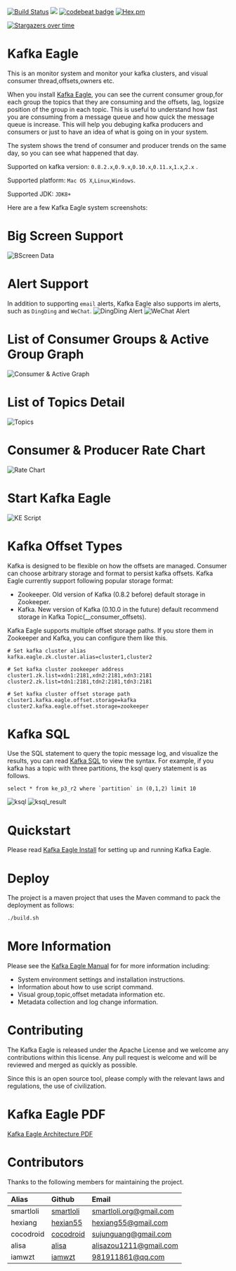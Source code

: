 [![Build Status](https://travis-ci.org/smartloli/kafka-eagle.svg?branch=master)](https://travis-ci.org/smartloli/kafka-eagle)
![](https://img.shields.io/badge/language-java-orange.svg)
[![codebeat badge](https://codebeat.co/badges/bf22a7b2-76ac-4aba-b840-00328841d9e3)](https://codebeat.co/projects/github-com-smartloli-kafka-eagle-master)
[![Hex.pm](https://img.shields.io/hexpm/l/plug.svg)](https://github.com/smartloli/kafka-eagle/blob/master/LICENSE)

[![Stargazers over time](https://starchart.cc/smartloli/kafka-eagle.svg)](https://starchart.cc/smartloli/kafka-eagle)

# Kafka Eagle

This is an monitor system and monitor your kafka clusters, and visual consumer thread,offsets,owners etc.

When you install [Kafka Eagle](https://www.kafka-eagle.org/), you can see the current consumer group,for each group the topics that they are consuming and the offsets, lag, logsize position of the group in each topic. This is useful to understand how fast you are consuming from a message queue and how quick the message queue is increase. This will help you debuging kafka producers and consumers or just to have an idea of what is going on in your system.

The system shows the trend of consumer and producer trends on the same day, so you can see what happened that day.

Supported on kafka version: ``` 0.8.2.x ```,``` 0.9.x ```,``` 0.10.x ```,``` 0.11.x ```,``` 1.x ```,``` 2.x ``` .

Supported platform: ```Mac OS X```,```Linux```,```Windows```.

Supported JDK: ```JDK8+```

Here are a few Kafka Eagle system screenshots:

# Big Screen Support
![BScreen Data](http://www.kafka-eagle.org/images/docs/bscreen@2x.jpg)

# Alert Support
In addition to supporting ```email``` alerts, Kafka Eagle also supports im alerts, such as ```DingDing``` and ```WeChat```.
![DingDing Alert](http://www.kafka-eagle.org/images/docs/dingding_alert@2x.png)
![WeChat Alert](http://www.kafka-eagle.org/images/docs/wechat_alert@2x.png)

# List of Consumer Groups & Active Group Graph
![Consumer & Active Graph](http://www.kafka-eagle.org/images/docs/consumer@2x.png)

# List of Topics Detail
![Topics](http://www.kafka-eagle.org/images/docs/list@2x.png)

# Consumer & Producer Rate Chart
![Rate Chart](http://www.kafka-eagle.org/images/docs/consumer_rate_graph@2x.png)

# Start Kafka Eagle
![KE Script](http://www.kafka-eagle.org/images/docs/startup_v2@2x.png)

# Kafka Offset Types

Kafka is designed to be flexible on how the offsets are managed. Consumer can choose arbitrary storage and format to persist kafka offsets. Kafka Eagle currently support following popular storage format:
  * Zookeeper. Old version of Kafka (0.8.2 before) default storage in Zookeeper.
  * Kafka. New version of Kafka (0.10.0 in the future) default recommend storage in Kafka Topic(__consumer_offsets).
  
Kafka Eagle supports multiple offset storage paths. If you store them in Zookeeper and Kafka, you can configure them like this.
```
# Set kafka cluster alias
kafka.eagle.zk.cluster.alias=cluster1,cluster2

# Set kafka cluster zookeeper address
cluster1.zk.list=xdn1:2181,xdn2:2181,xdn3:2181
cluster2.zk.list=tdn1:2181,tdn2:2181,tdn3:2181

# Set kafka cluster offset storage path
cluster1.kafka.eagle.offset.storage=kafka
cluster2.kafka.eagle.offset.storage=zookeeper
```

# Kafka SQL

Use the SQL statement to query the topic message log, and visualize the results, you can read [Kafka SQL](http://www.kafka-eagle.org/articles/docs/quickstart/ksql.html) to view the syntax.
For example, if you kafka has a topic with three partitions, the ksql query statement is as follows.
```
select * from ke_p3_r2 where `partition` in (0,1,2) limit 10
```

![ksql](http://www.kafka-eagle.org/images/docs/kafka_ksql_v2@2x.png)
![ksql_result](http://www.kafka-eagle.org/images/docs/kafka_ksql_result_v2@2x.png)

# Quickstart

Please read [Kafka Eagle Install](http://www.kafka-eagle.org/articles/docs/installation/linux-macos.html) for setting up and running Kafka Eagle.

# Deploy

The project is a maven project that uses the Maven command to pack the deployment as follows:
```bash
./build.sh
```
# More Information

Please see the [Kafka Eagle Manual](http://www.kafka-eagle.org/articles/docs/documentation.html) for for more information including:
  * System environment settings and installation instructions.
  * Information about how to use script command.
  * Visual group,topic,offset metadata information etc.
  * Metadata collection and log change information.
 
# Contributing

The Kafka Eagle is released under the Apache License and we welcome any contributions within this license. Any pull request is welcome and will be reviewed and merged as quickly as possible.

Since this is an open source tool, please comply with the relevant laws and regulations, the use of civilization.

# Kafka Eagle PDF

[Kafka Eagle Architecture PDF](http://www.kafka-eagle.org/articles/docs/architecture/pdf.html)

# Contributors

Thanks to the following members for maintaining the project.

|Alias |Github |Email |
|:-- |:-- |:-- |
|smartloli|[smartloli](https://github.com/smartloli)|smartloli.org@gmail.com|
|hexiang|[hexian55](https://github.com/hexian55)|hexiang55@gmail.com|
|cocodroid|[cocodroid](https://github.com/cocodroid)|sujunguang@gmail.com|
|alisa|[alisa](https://github.com/zoumm)|alisazou1211@gmail.com|
|iamwzt|[iamwzt](https://github.com/iamwzt)|981911861@qq.com|
